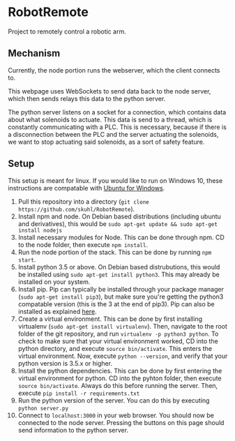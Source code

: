 # RobotRemote
Project to remotely control a robotic arm.

## Mechanism
Currently, the node portion runs the webserver, which the client connects to.

This webpage uses WebSockets to send data back to the node server, which then sends relays this data to the python server.

The python server listens on a socket for a connection, which contains data about what solenoids to actuate. This data is send to a thread, which is constantly communicating with a PLC. This is necessary, because if there is a disconnection between the PLC and the server actuating the solenoids, we want to stop actuating said solenoids, as a sort of safety feature.

## Setup
This setup is meant for linux. If you would like to run on Windows 10, these instructions are compatable with [Ubuntu for Windows](https://www.microsoft.com/en-us/store/p/ubuntu/9nblggh4msv6).

1. Pull this repository into a directory (`git clone https://github.com/skuhl/RobotRemote`).
2. Install npm and node. On Debian based distributions (including ubuntu and derivatives), this would be `sudo apt-get update && sudo apt-get install nodejs`
3. Install necessary modules for Node. This can be done through npm. CD to the node folder, then execute `npm install`.
4. Run the node portion of the stack. This can be done by running `npm start`.
5. Install python 3.5 or above. On Debian based distrubutions, this would be installed using `sudo apt-get install python3`. This may already be installed on your system.
6. Install pip. Pip can typically be installed through your package manager (`sudo apt-get install pip3`), but make sure you're getting the python3 compatable version (this is the 3 at the end of pip3). Pip can also be installed as explained [here](https://pip.pypa.io/en/stable/installing/).
7. Create a virtual environment. This can be done by first installing virtualenv (`sudo apt-get install virtualenv`). Then, navigate to the root folder of the git repository, and run `virtualenv -p python3 python`. To check to make sure that your virtual environment worked, CD into the python directory, and execute `source bin/activate`. This enters the virtual environment. Now, execute `python --version`, and verify that your python version is 3.5.x or higher.
8. Install the python dependencies. This can be done by first entering the virtual environment for python. CD into the pyhton folder, then execute `source bin/activate`. Always do this before running the server. Then, execute `pip install -r requirements.txt` 
9. Run the python version of the server. You can do this by executing `python server.py`
10. Connect to `localhost:3000` in your web browser. You should now be connected to the node server. Pressing the buttons on this page should send information to the python server.
